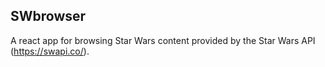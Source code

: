 ## SWbrowser
A react app for browsing Star Wars content provided by the Star Wars API (https://swapi.co/).
